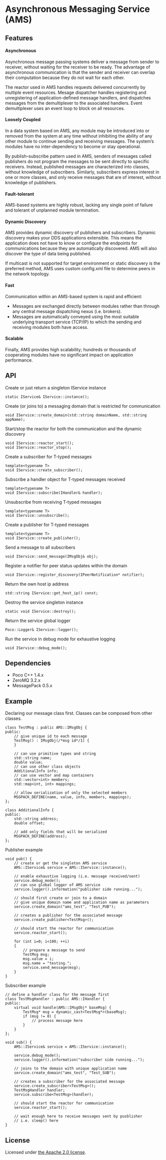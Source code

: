 Asynchronous Messaging Service (AMS)
===

Features
--------

#### Asynchronous
Asynchronous message passing systems deliver a message from sender to receiver, without waiting for the receiver to be ready. The advantage of asynchronous communication is that the sender and receiver can overlap their computation because they do not wait for each other.

The reactor used in AMS handles requests delivered concurrently by multiple event resources. Mesage dispatcher handles registering and unregistering of application-defined message handlers, and dispatches messages from the demultiplexer to the associated handlers. Event demultiplexer uses an event loop to block on all resources.

#### Loosely Coupled
In a data system based on AMS, any module may be introduced into or removed from the system at any time without inhibiting the ability of any other module to continue sending and receiving messages. The system’s modules have no inter-dependency to become or stay operational. 

By publish–subscribe pattern used in AMS, senders of messages called publishers do not program the messages to be sent directly to specific receivers. Instead, published messages are characterized into classes, without knowledge of subscribers. Similarly, subscribers express interest in one or more classes, and only receive messages that are of interest, without knowledge of publishers.

#### Fault-tolerant
AMS-based systems are highly robust, lacking any single point of failure and tolerant of unplanned module termination. 

#### Dynamic Discovery
AMS provides dynamic discovery of publishers and subscribers. Dynamic discovery makes your DDS applications extensible. This means the application does not have to know or configure the endpoints for communications because they are automatically discovered. AMS will also discover the type of data being published. 

If multicast is not supported for target environment or static discovery is the preferred method, AMS uses custom config.xml file to determine peers in the network topology. 

#### Fast
Communication within an AMS-based system is rapid and efficient:
* Messages are exchanged directly between modules rather than through any central
message dispatching nexus (i.e. brokers).
* Messages are automatically conveyed using the most suitable underlying transport service (TCP/IP) to which the sending and receiving modules both have access. 

#### Scalable
Finally, AMS provides high scalability; hundreds or thousands of cooperating modules have no significant impact on application performance.

API
---

Create or just return a singleton IService instance

    static IService& IService::instance();

Create (or joins to) a messaging domain that is restricted for communication

    void IService::create_domain(std::string domainName, std::string appName);
    
Start/stop the reactor for both the communication and the dynamic discovery

    void IService::reactor_start();
    void IService::reactor_stop();

Create a subscriber for T-typed messages

    template<typename T>
    void IService::create_subscriber();
    
Subscribe a handler object for T-typed messages received

    template<typename T>
    void IService::subscribe(IHandler& handler);
    
Unsubscribe from receiving T-typed messages

    template<typename T>
    void IService::unsubscribe();

Create a publisher for T-typed messages

    template<typename T>
    void IService::create_publisher();

Send a message to all subscribers

    void IService::send_message(IMsgObj& obj);

Register a notifier for peer status updates within the domain

    void IService::register_discovery(IPeerNotification* notifier);

Return the own host ip address

    std::string IService::get_host_ip() const;
    
Destroy the service singleton instance

    static void IService::destroy();
    
Return the service global logger

    Poco::Logger& IService::logger();  

Run the service in debug mode for exhaustive logging

    void IService::debug_mode();

Dependencies
------------

* Poco C++ 1.4.x
* ZeroMQ 3.2.x
* MessagePack 0.5.x

Example
-------

Declaring our message class first. Classes can be composed from other classes.

    class TestMsg : public AMS::IMsgObj {
    public:
        // give unique id to each message
        TestMsg() : IMsgObj(/*msg id*/1) {
        }

        // can use primitive types and string
        std::string name;
        double value;
        // can use other class objects
        AdditionalInfo info;
        // can use vector and map containers
        std::vector<int> members;
        std::map<int, int> mappings;

        // allow serialization of only the selected members
        MSGPACK_DEFINE(name, value, info, members, mappings);
    };

    class AdditionalInfo {
    public:
        std::string address;
        double offset;

        // add only fields that will be serialized
        MSGPACK_DEFINE(address);
    };

Publisher example
    
    void pub() {
        // create or get the singleton AMS service
        AMS::IService& service = AMS::IService::instance();
        
        // enable exhaustive logging (i.e. message received/sent)
        service.debug_mode();
        // can use global logger of AMS service
        service.logger().information("publisher side running...");

        // should first create or join to a domain 
        // give unique domain name and application name as parameters
        service.create_domain("ams_test", "Test_PUB");

        // creates a publisher for the associated message
        service.create_publisher<TestMsg>();

        // should start the reactor for communication
        service.reactor_start();

        for (int i=0; i<100; ++i)
        {       
            // prepare a message to send
            TestMsg msg;
            msg.value = i;
            msg.name = "testing.";
            service.send_message(msg);
        }
    }
    
Subscriber example

    // define a handler class for the message first
    class TestMsgHandler : public AMS::IHandler {
    public:
        virtual void handle(AMS::IMsgObj* baseMsg) {
            TestMsg* msg = dynamic_cast<TestMsg*>(baseMsg);
            if (msg != 0) {
                // process message here
            }
        }
    };

    void sub() {
        AMS::IService& service = AMS::IService::instance();

        service.debug_mode();
        service.logger().information("subscriber side running...");
 
        // joins to the domain with unique application name
        service.create_domain("ams_test", "Test_SUB");

        // creates a subscriber for the associated message
        service.create_subscriber<TestMsg>();
        TestMsgHandler handler;
        service.subscribe<TestMsg>(handler);

        // should start the reactor for communication
        service.reactor_start();
        
        // wait enough here to receive messages sent by pusblisher
        // i.e. sleep() here
    }


License
-------

Licensed under [the Apache 2.0 license](LICENSE). 

